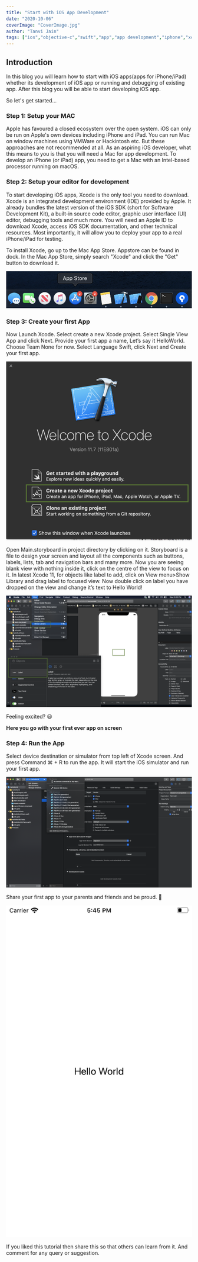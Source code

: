 ```yaml
---
title: "Start with iOS App Development"
date: "2020-10-06"
coverImage: "CoverImage.jpg"
author: "Tanvi Jain"
tags: ["ios","objective-c","swift","app","app development","iphone","xcode","mac","appleid","decryption"]
---
```


## Introduction
In this blog you will learn how to start with iOS apps(apps for iPhone/iPad) whether its development of iOS app or running and debugging of existing app. After this blog you will be able to start developing iOS app.

So let's get started...

### Step 1: Setup your MAC
Apple has favoured a closed ecosystem over the open system. iOS can only be run on Apple's own devices including iPhone and iPad.
You can run Mac on window machines using VMWare or Hackintosh etc. But these approaches are not recommended at all.
As an aspiring iOS developer, what this means to you is that you will need a Mac for app development.
To develop an iPhone (or iPad) app, you need to get a Mac with an Intel-based processor running on macOS.


### Step 2: Setup your editor for development
To start developing iOS apps, Xcode is the only tool you need to download. Xcode is an integrated development environment (IDE) provided by Apple. It already bundles the latest version of the iOS SDK (short for Software Development Kit), a built-in source code editor, graphic user interface (UI) editor, debugging tools and much more.
You will need an Apple ID to download Xcode, access iOS SDK documentation, and other technical resources. Most importantly, it will allow you to deploy your app to a real iPhone/iPad for testing.
[](https://appleid.apple.com/account#!&page=create)

To install Xcode, go up to the Mac App Store. Appstore can be found in dock. In the Mac App Store, simply search "Xcode" and click the "Get" button to download it.

![](Imag1.jpg)

### Step 3: Create your first App
Now Launch Xcode. 
Select create a new Xcode project. 
Select Single View App and click Next. 
Provide your first app a name, Let’s say it HelloWorld. 
Choose Team None for now. Select Language Swift, click Next and Create your first app.

![](Image2.jpg)

Open Main.storyboard in project directory by clicking on it. Storyboard is a file to design your screen and layout all the components such as buttons, labels, lists, tab and navigation bars and many more.
Now you are seeing blank view with nothing inside it, click on the centre of the view to focus on it. In latest Xcode 11, for objects like label to add, click on View menu>Show Library and drag label to focused view.
Now double click on label you have dropped on the view and change it’s text to Hello World!

![](Image3.jpg)

Feeling excited? 😃

**Here you go with your first ever app on screen**

### Step 4: Run the App
Select device destination or simulator from top left of Xcode screen. And press Command ⌘ + R to run the app. It will start the iOS simulator and run your first app.

![](Image4.jpg)


Share your first app to your parents and friends and be proud. 👏 

![Hello World](Image5.jpg)


If you liked this tutorial then share this so that others can learn from it. And comment for any query or suggestion. 
